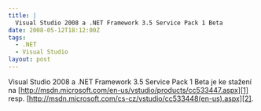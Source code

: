 ```yaml
---
title: |
  Visual Studio 2008 a .NET Framework 3.5 Service Pack 1 Beta
date: 2008-05-12T18:12:00Z
tags:
  - .NET
  - Visual Studio
layout: post
---
```

Visual Studio 2008 a .NET Framework 3.5 Service Pack 1 Beta je ke stažení na [http://msdn.microsoft.com/en-us/vstudio/products/cc533447.aspx][1] resp. [http://msdn.microsoft.com/cs-cz/vstudio/cc533448(en-us).aspx][2].

[1]: http://msdn.microsoft.com/en-us/vstudio/products/cc533447.aspx
[2]: http://msdn.microsoft.com/cs-cz/vstudio/cc533448(en-us).aspx